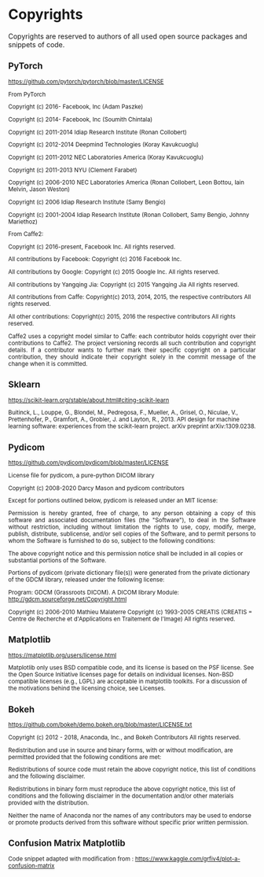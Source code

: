 # Copyrights

Copyrights are reserved to authors of all used open source packages and snippets of code.

<small>

## PyTorch

https://github.com/pytorch/pytorch/blob/master/LICENSE

From PyTorch

Copyright (c) 2016-     Facebook, Inc            (Adam Paszke)

Copyright (c) 2014-     Facebook, Inc            (Soumith Chintala)

Copyright (c) 2011-2014 Idiap Research Institute (Ronan Collobert)

Copyright (c) 2012-2014 Deepmind Technologies    (Koray Kavukcuoglu)

Copyright (c) 2011-2012 NEC Laboratories America (Koray Kavukcuoglu)

Copyright (c) 2011-2013 NYU                      (Clement Farabet)

Copyright (c) 2006-2010 NEC Laboratories America (Ronan Collobert, Leon Bottou, Iain Melvin, Jason Weston)

Copyright (c) 2006      Idiap Research Institute (Samy Bengio)

Copyright (c) 2001-2004 Idiap Research Institute (Ronan Collobert, Samy Bengio, Johnny Mariethoz)

From Caffe2:

Copyright (c) 2016-present, Facebook Inc. All rights reserved.

All contributions by Facebook:
Copyright (c) 2016 Facebook Inc.

All contributions by Google:
Copyright (c) 2015 Google Inc.
All rights reserved.

All contributions by Yangqing Jia:
Copyright (c) 2015 Yangqing Jia
All rights reserved.

All contributions from Caffe:
Copyright(c) 2013, 2014, 2015, the respective contributors
All rights reserved.

All other contributions:
Copyright(c) 2015, 2016 the respective contributors
All rights reserved.
<p style='text-align: justify;'>
Caffe2 uses a copyright model similar to Caffe: each contributor holds
copyright over their contributions to Caffe2. The project versioning records
all such contribution and copyright details. If a contributor wants to further
mark their specific copyright on a particular contribution, they should
indicate their copyright solely in the commit message of the change when it is
committed.
</p>


## Sklearn

https://scikit-learn.org/stable/about.html#citing-scikit-learn

Buitinck, L., Louppe, G., Blondel, M., Pedregosa, F., Mueller, A., Grisel, O., Niculae, V., Prettenhofer, P., Gramfort, A., Grobler, J. and Layton, R., 2013. API design for machine learning software: experiences from the scikit-learn project. arXiv preprint arXiv:1309.0238.



## Pydicom

https://github.com/pydicom/pydicom/blob/master/LICENSE

License file for pydicom, a pure-python DICOM library

Copyright (c) 2008-2020 Darcy Mason and pydicom contributors

Except for portions outlined below, pydicom is released under an MIT license:
<p style='text-align: justify;'>
Permission is hereby granted, free of charge, to any person obtaining a copy
of this software and associated documentation files (the "Software"), to deal
in the Software without restriction, including without limitation the rights
to use, copy, modify, merge, publish, distribute, sublicense, and/or sell
copies of the Software, and to permit persons to whom the Software is
furnished to do so, subject to the following conditions:
</p>
The above copyright notice and this permission notice shall be included in
all copies or substantial portions of the Software.

Portions of pydicom (private dictionary file(s)) were generated from the
private dictionary of the GDCM library, released under the following license:

Program: GDCM (Grassroots DICOM). A DICOM library
Module:  http://gdcm.sourceforge.net/Copyright.html

Copyright (c) 2006-2010 Mathieu Malaterre
Copyright (c) 1993-2005 CREATIS
(CREATIS = Centre de Recherche et d'Applications en Traitement de l'Image)
All rights reserved.



## Matplotlib

https://matplotlib.org/users/license.html

Matplotlib only uses BSD compatible code, and its license is based on the PSF license. See the Open Source Initiative licenses page for details on individual licenses. Non-BSD compatible licenses (e.g., LGPL) are acceptable in matplotlib toolkits. For a discussion of the motivations behind the licensing choice, see Licenses.



## Bokeh

https://github.com/bokeh/demo.bokeh.org/blob/master/LICENSE.txt

Copyright (c) 2012 - 2018, Anaconda, Inc., and Bokeh Contributors
All rights reserved.

Redistribution and use in source and binary forms, with or without modification,
are permitted provided that the following conditions are met:

Redistributions of source code must retain the above copyright notice,
this list of conditions and the following disclaimer.

Redistributions in binary form must reproduce the above copyright notice,
this list of conditions and the following disclaimer in the documentation
and/or other materials provided with the distribution.

Neither the name of Anaconda nor the names of any contributors
may be used to endorse or promote products derived from this software
without specific prior written permission.


## Confusion Matrix Matplotlib

Code snippet adapted with modification from : https://www.kaggle.com/grfiv4/plot-a-confusion-matrix
 </small>

